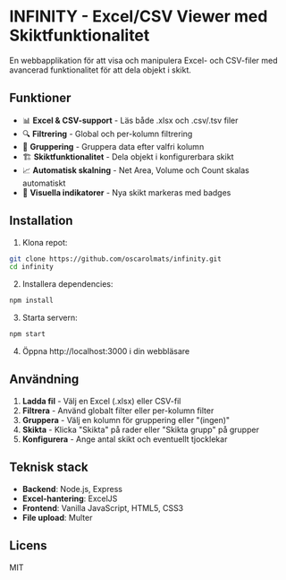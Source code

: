 # INFINITY - Excel/CSV Viewer med Skiktfunktionalitet

En webbapplikation för att visa och manipulera Excel- och CSV-filer med avancerad funktionalitet för att dela objekt i skikt.

## Funktioner

- 📊 **Excel & CSV-support** - Läs både .xlsx och .csv/.tsv filer
- 🔍 **Filtrering** - Global och per-kolumn filtrering
- 📁 **Gruppering** - Gruppera data efter valfri kolumn
- 🏗️ **Skiktfunktionalitet** - Dela objekt i konfigurerbara skikt
- 📈 **Automatisk skalning** - Net Area, Volume och Count skalas automatiskt
- 🎨 **Visuella indikatorer** - Nya skikt markeras med badges

## Installation

1. Klona repot:
```bash
git clone https://github.com/oscarolmats/infinity.git
cd infinity
```

2. Installera dependencies:
```bash
npm install
```

3. Starta servern:
```bash
npm start
```

4. Öppna http://localhost:3000 i din webbläsare

## Användning

1. **Ladda fil** - Välj en Excel (.xlsx) eller CSV-fil
2. **Filtrera** - Använd globalt filter eller per-kolumn filter
3. **Gruppera** - Välj en kolumn för gruppering eller "(ingen)"
4. **Skikta** - Klicka "Skikta" på rader eller "Skikta grupp" på grupper
5. **Konfigurera** - Ange antal skikt och eventuellt tjocklekar

## Teknisk stack

- **Backend**: Node.js, Express
- **Excel-hantering**: ExcelJS
- **Frontend**: Vanilla JavaScript, HTML5, CSS3
- **File upload**: Multer

## Licens

MIT
